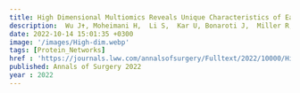 ```yaml
---
title: High Dimensional Multiomics Reveals Unique Characteristics of Early Plasma Administration in Polytrauma Patients With TBI
description:  Wu J✝, Moheimani H,  Li S,  Kar U, Bonaroti J,  Miller R,  Daley B, Harbrecht B,  Claridge J,  Gruen D, Phelan H,Guyette F,  Neal M, <strong>Das J✝</strong>,  Sperry J,  Billiar T✝
date: 2022-10-14 15:01:35 +0300
image: '/images/High-dim.webp'
tags: [Protein_Networks]
href : 'https://journals.lww.com/annalsofsurgery/Fulltext/2022/10000/High_Dimensional_Multiomics_Reveals_Unique.11.aspx'
published: Annals of Surgery 2022
year : 2022
---
```

